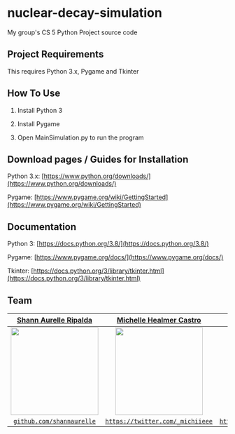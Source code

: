 # nuclear-decay-simulation
My group's CS 5 Python Project source code




## Project Requirements 
This requires Python 3.x, Pygame and Tkinter



## How To Use


1. Install Python 3

2. Install Pygame 

3. Open MainSimulation.py to run the program




## Download pages / Guides for Installation


Python 3.x: [https://www.python.org/downloads/](https://www.python.org/downloads/)

Pygame: [https://www.pygame.org/wiki/GettingStarted](https://www.pygame.org/wiki/GettingStarted)




## Documentation


Python 3: [https://docs.python.org/3.8/](https://docs.python.org/3.8/)

Pygame: [https://www.pygame.org/docs/](https://www.pygame.org/docs/)

Tkinter: [https://docs.python.org/3/library/tkinter.html](https://docs.python.org/3/library/tkinter.html)




## Team


| <a href="https://github.com/shannaurelle" target="_blank">**Shann Aurelle Ripalda**</a> | <a href="https://twitter.com/_michiieee" target="_blank">**Michelle Healmer Castro**</a> | <a href="https://www.facebook.com/infiltrative/" target="_blank">**Natalie Shayne Macababbad**</a> |
| :---: | :---: | :---: | 
| [<img src="https://unavatar.now.sh/github/shannaurelle" width="200" height="200">](https://github.com/shannaurelle)| [ <img src="https://unavatar.now.sh/twitter/_michiieee" width="200" height="200">](https://twitter.com/_michiieee) | [ <img src="https://scontent.fceb1-1.fna.fbcdn.net/v/t1.0-9/118119787_3224726954308986_7089723394064069049_o.jpg?_nc_cat=100&_nc_sid=09cbfe&_nc_eui2=AeEN0tRtRxvr3Eyxq92vw0l6qYehlm6Cpt-ph6GWboKm30TBnNdhUD5uvh8nT4_Q1wM2j7jzA1jCdmOuq8Ih-1rg&_nc_ohc=V2wdb6w4zfgAX8zuNqn&_nc_ht=scontent.fceb1-1.fna&oh=2250f98f6744256d84a24c5669ef0a9a&oe=5F818D19" width="200" height="200">](https://www.facebook.com/infiltrative/) | 
| <a href="https://github.com/shannaurelle" target="_blank">`github.com/shannaurelle`</a> | <a href="twitter.com/_michiieee" target="_blank">`https://twitter.com/_michiieee`</a> | <a href="https://www.facebook.com/infiltrative/" target="_blank">`https://www.facebook.com/infiltrative/`</a> |



